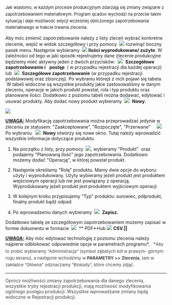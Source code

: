 <font size="2"><span style="line-height:1.6">
Jak wiadomo, w każdym procesie produkcyjnym zdarzają się zmiany związane z zapotrzebowaniem materiałowym. Program qcadoo wychodzi na przeciw takim sytuacją i daje możliwość edycji wcześniej obliczonego zapotrzebowania materiałowego w trakcie trwania zlecenia.
</span></font>
  

Aby móc zmienić zapotrzebowanie należy z listy zleceń wybrać konkretne zlecenie, wejść w widok szczegółowy i przy pomocy&nbsp; ![](https://sites.google.com/a/qcadoo.com/qcadoo-mes-documentation/funkcjonalnosci/planowanie/zlecenia-produkcyjne-1/zlecenia-produkcyjne/zmiana-stanu-zapotrzebowania/dropdownIcon32.png)&nbsp;rozwinąć boczny pasek menu. Następnie wybieramy&nbsp; **![](https://sites.google.com/a/qcadoo.com/qcadoo-mes-documentation/_/rsrc/1327515734268/funkcjonalnosci/rejestracja-produkcji/podstawowe-rejestrowanie-produkcji/iconProducts24.png)&nbsp;Ilości wyprodukowane/ zużyte**. W zależności od tego w jaki sposób rejestrujemy dane zlecenie produkcyjne będziemy mieć aktywny jeden z dwóch przycisków:&nbsp; ![](https://sites.google.com/a/qcadoo.com/qcadoo-mes-documentation/funkcjonalnosci/planowanie/zlecenia-produkcyjne-1/zlecenia-produkcyjne/zmiana-stanu-zapotrzebowania/genealogyIcon24.png)&nbsp; **Szczegółowe zapotrzebowanie i** &nbsp; **postęp&nbsp;** ( w przypadku rejestracji dla każdej operacji) lub&nbsp; ![](https://sites.google.com/a/qcadoo.com/qcadoo-mes-documentation/funkcjonalnosci/planowanie/zlecenia-produkcyjne-1/zlecenia-produkcyjne/zmiana-stanu-zapotrzebowania/genealogyIcon24.png)&nbsp; **Szczegółowe zapotrzebowanie** (w przypadku rejestracji podstawowej oraz zbiorczej). Po wybraniu którejś z nich pojawi się tabela. &nbsp;W tabeli widoczne są wszystkie produkty jakie zastosowaliśmy w danym zleceniu, operacje w jakich produkt powstał, rola i typ produktu oraz planowane ilości. Dodatkowo z poziomu tabeli można dodawać, edytować i usuwać produkty. Aby dodać nowy produkt wybieramy&nbsp; ![](https://sites.google.com/a/qcadoo.com/qcadoo-mes-documentation/_/rsrc/1327572923003/funkcjonalnosci/karty-pracy/newIcon16.png)&nbsp; **Nowy**.&nbsp;

[![](https://sites.google.com/a/qcadoo.com/qcadoo-mes-documentation/funkcjonalnosci/planowanie/zlecenia-produkcyjne-1/zlecenia-produkcyjne/zmiana-stanu-zapotrzebowania/szczeg%C3%B3%C5%82owe%20zapotrzebowanie-%20tabela-%20strza%C5%82ki.png)](https://sites.google.com/a/qcadoo.com/qcadoo-mes-documentation/funkcjonalnosci/planowanie/zlecenia-produkcyjne-1/zlecenia-produkcyjne/zmiana-stanu-zapotrzebowania/szczeg%C3%B3%C5%82owe%20zapotrzebowanie-%20tabela-%20strza%C5%82ki.png)

  

<u><b>UWAGA:</b></u> Modyfikację zapotrzebowania można przeprowadzać jedynie w zleceniu ze statusem: "Zaakceptowane", "Rozpoczęte", "Przerwane" 
&nbsp; &nbsp;
 ![](https://sites.google.com/a/qcadoo.com/qcadoo-mes-documentation/funkcjonalnosci/planowanie/zlecenia-produkcyjne-1/zlecenia-produkcyjne/zmiana-stanu-zapotrzebowania/szczeg%C3%B3%C5%82owe%20zapotrzebowanie-%20dodaj%20nowy-%20strza%C5%82ki.png)
Po wybraniu&nbsp;&nbsp; ![](https://sites.google.com/a/qcadoo.com/qcadoo-mes-documentation/_/rsrc/1327572923003/funkcjonalnosci/karty-pracy/newIcon16.png)&nbsp; **Nowy** otworzy się nowe okno. Tutaj należy wprowadzić wszystkie informacje dotyczące produktu.

1. Na początku z listy, przy pomocy&nbsp; ![](https://sites.google.com/a/qcadoo.com/qcadoo-mes-documentation/funkcjonalnosci/planowanie/zlecenia-produkcyjne-1/zlecenia-produkcyjne/zmiana-stanu-zapotrzebowania/lupka.png), wybieramy "Produkt" &nbsp;oraz podajemy "Planowaną ilość" jego zapotrzebowania. Dodatkowo możemy dodać "Operację", w której powstał produkt.&nbsp;  
  
2. Następnie określamy "Rolę" produktu. Mamy dwie opcje do wyboru: użyty i wyprodukowany. Użyty wybieramy jeżeli produkt jest produktem wejściowym operacji lub nie jest powiązany z operacją. Wyprodukowany jeżeli produkt jest produktem wyjściowym operacji  
  
3. W kolejnym kroku przypisujemy "Typ" produktu: surowiec, półprodukt, finalny produkt bądź odpad.&nbsp;  
  
4. Po wprowadzeniu danych wybieramy&nbsp; ![](https://sites.google.com/a/qcadoo.com/qcadoo-mes-documentation/funkcjonalnosci/planowanie/zlecenia-produkcyjne-1/zlecenia-produkcyjne/zmiana-stanu-zapotrzebowania/zapisz.png)&nbsp; **Zapisz.&nbsp;**

Dodatkowo tabelę ze szczegółowym zapotrzebowaniem możemy zapisać w formie dokumentu w formacie&nbsp; ![](https://sites.google.com/a/qcadoo.com/qcadoo-mes-documentation/_/rsrc/1327573193691/funkcjonalnosci/karty-pracy/pdfIcon24.png) **&nbsp;**** PDF**lub ![](https://sites.google.com/a/qcadoo.com/qcadoo-mes-documentation/funkcjonalnosci/planowanie/zlecenia-produkcyjne-1/zlecenia-produkcyjne/zmiana-stanu-zapotrzebowania/exportToCsvIcon24.png)&nbsp;**CSV.||**  
  
  

<u><b>UWAGA:</b></u> Aby móc edytować technologię z poziomu zlecenia należy najpierw odblokować odpowiednie opcje w parametrach programu\*.
<font color="#444444">  *</font><font color="#444444"><span style="font-size:10pt;line-height:21.333332061767578px;background-color:transparent">Aby to zrobić wybieramy "Administracja" (symbol zębatych kół w prawym- górnym rogu ekranu), a następnie wchodzimy w </span><b style="font-size:10pt;line-height:21.333332061767578px;background-color:transparent">PARAMETRY &gt;&gt; Zlecenia</b><span style="font-size:10pt;line-height:21.333332061767578px;background-color:transparent">, tam w zakładce "Główna" odznaczamy "Blokady", które chcemy zdjąć.</span></font>

* * *

<font color="#444444">Oprócz możliwości zmiany zapotrzebowania dla danego zlecenia, wszystkie tryby rejestracji produkcji, mają możliwość modyfikowania ogólnego postępu produkcji. Wszystkie wprowadzane zmiany będą widoczne w Rejestracji produkcji. </font>

